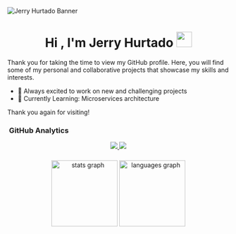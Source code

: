![Jerry Hurtado Banner](https://tetohc.github.io/MediaResources/images/covers/my_cover_2.png)

<h1 align="center"><b>Hi , I'm Jerry Hurtado </b><img src="https://media.giphy.com/media/hvRJCLFzcasrR4ia7z/giphy.gif" width="35"></h1>

Thank you for taking the time to view my GitHub profile. Here, you will find some of my personal and collaborative projects that showcase my skills and interests.

- 🚀 Always excited to work on new and challenging projects
- 🌱 Currently Learning: Microservices architecture

Thank you again for visiting!

### &nbsp;GitHub Analytics

<p align="center">
<a href="https://github.com/tetohc">
  <img src="https://github-readme-stats-eight-theta.vercel.app/api?username=tetohc&show_icons=true&theme=algolia&include_all_commits=true&count_private=true"/>
  <img src="https://github-readme-stats-eight-theta.vercel.app/api/top-langs/?username=tetohc&layout=compact&langs_count=8&theme=algolia"/>
</a>
</p>

###

<div align="center">
  <img src="https://github-readme-stats.vercel.app/api?username=tetohc&hide_title=false&hide_rank=false&show_icons=true&include_all_commits=true&count_private=true&disable_animations=false&theme=dracula&locale=en&hide_border=false" height="150" alt="stats graph"  />
  <img src="https://github-readme-stats.vercel.app/api/top-langs?username=tetohc&locale=en&hide_title=false&layout=compact&card_width=320&langs_count=5&theme=dracula&hide_border=false" height="150" alt="languages graph"  />
</div>

###
